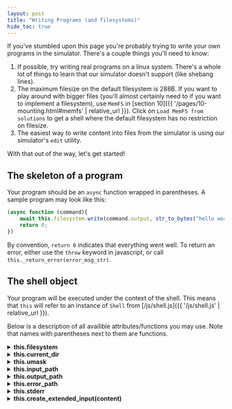 ```yaml
---
layout: post
title: "Writing Programs (and filesystems)"
hide_toc: true
---
```


If you've stumbled upon this page you're probably trying to write your own programs in the simulator.
There's a couple things you'll need to know:

1. If possible, try writing real programs on a linux system.
There's a whole lot of things to learn that our simulator doesn't support (like shebang lines).
2. The maximum filesize on the default filesystem is 288B.
If you want to play around with bigger files (you'll almost certainly need to if you want to implement a filesystem),
use `MemFS` in [section 10]({{ '/pages/10-mounting.html#memfs' | relative_url }}).
Click on `Load MemFS from solutions` to get a shell where the default filesystem has no restriction on filesize.
3. The easiest way to write content into files from the simulator is using our simulator's `edit` utility.

With that out of the way, let's get started!

## The skeleton of a program

Your program should be an `async` function wrapped in parentheses. A sample program may look like this:

```javascript
(async function (command){
    await this.filesystem.write(command.output, str_to_bytes("hello world!\n"));
    return 0;
})
```
By convention, `return 0` indicates that everything went well.
To return an error, either use the `throw` keyword in javascript, or call `this._return_error(error_msg_str)`.

## The shell object

Your program will be executed under the context of the shell.
This means that `this` will refer to an instance of `Shell` from [/js/shell.js]({{ '/js/shell.js' | relative_url }}).

Below is a description of all availible attributes/functions you may use.
Note that names with parentheses next to them are functions.

<details><summary><b>this.filesystem</b></summary>
<div markdown="1">
This object is a filesystem (instance of `DefaultFS`).
See the section on interacting with the filesystem below.
</div>
</details>

<details><summary><b>this.current_dir</b></summary>
<div markdown="1">
This variable tells you what the current working directory is.
</div>
</details>

<details><summary><b>this.umask</b></summary>
<div markdown="1">
If you're creating a new file and don't know what permissions to give it, just set it's mode to be the `umask`.
</div>
</details>

<details><summary><b>this.input_path</b></summary>
<div markdown="1">
The absolute path from with you should read for input (i.e. `stdin`).
Note that these reads may block so you should use `await` on the read call.
See the section on interacting with the filesystem below.
</div>
</details>

<details><summary><b>this.output_path</b></summary>
<div markdown="1">
Path which points to the shell's `stdout`.
Note that this may not be the same as your program's output!
Use `command.output` instead.
See the section on the command object instead.
</div>
</details>

<details><summary><b>this.error_path</b></summary>
<div markdown="1">
The path to the shell's `stderr`.
Use `this.stderr` instead as that is an already open handle to the error path.
</div>
</details>

<details><summary><b>this.stderr</b></summary>
<div markdown="1">
An instance of `FileDescriptor` where you should write all error/debugging output.
See the section on interacting with the filesystem below.
</div>
</details>

<details><summary><b>this.create_extended_input(content)</b></summary>
<div markdown="1">
Create a `<textarea>` to allow a user to have a GUI text editor like `edit`.
To actually read that input see `this.get_extended_output_and_cleanup`.

To pass in some initial text to populate the `<textarea>` with, pass in a string as `content`.
</div>
</details>

<details><summary><b>this.get_extended_output_and_cleanup()</b></summary>
<div markdown="1">
Wait for the user to press `save` or `cancel`.
Returns the contents of the `<textarea>` if the user pressed `save` and `null` if the user pressed `cancel`.

This function may block, so call it with `await`.
</div>
</details>

<details><summary><b>this.run_command(input)</b></summary>
<div markdown="1">
Interpret a string (`input`) as though it had been run on the command line and return the output of the program that is run.
</div>
</details>

<details><summary><b>this.path_join(path1, path2)</b></summary>
<div markdown="1">
Joins two paths and removes/adds any necessary `/`s.
</div>
</details>

<details><summary><b>this.expand_path(path)</b></summary>
<div markdown="1">
Turns a relative path into an absolute path.
Expands a path by looking at the current directory and resolve any `.` and `..`s encounted along the way.

Note that this doesn't check if the path actually corresponds to a file on the filesystem.
</div>
</details>

<details><summary><b>this._return_error(error)</b></summary>
<div markdown="1">
Write a string (`error`) to `stderr` and return that string.
</div>
</details>

## Interacting with the filesystem

The shell's filesystem is accessible to your function via the `this.filesystem` variable.

One thing we haven't mentioned is that in our simulator all filesystem operations are assumed to be asynchronous.
This is to allow for things like simulated disk delay in the animated filesystem interactions,
or to allow for blocking reads from `stdin` in the simulator.

Anytime you access the filesystem, use the keyword `await` right before the function you wanted to call.

For example, the following program tries to read 5 chars from `stdin` and writes the characters read to both `stdout` and `stderr`.

```javascript
(async function(command) {
    var fd = await this.filesystem.open(this.input_path, O_RDONLY);
    // Let's make sure that we opened stdin correctly
    if (typeof(fd) === 'string')
        return this._return_error(fd);

    var buffer = new Uint8Array(new ArrayBuffer(5));

    // perform the read and check for errrors
    var bytes_read = await this.filesystem.read(fd, buffer);
    if (typeof(bytes_read) === 'string')
        return this._return_error(bytes_read);

    // create a "view" of the buffer that only has the initialized bytes
    var read_view = new Uint8Array(buffer.buffer, 0, bytes_read);

    // write some debugging messages to stderr
    // I've ignored the error checking on the writes.
    await this.filesystem.write(this.stderr, str_to_bytes("Read " + bytes_read + " bytes:\n"));
    await this.filesystem.write(this.stderr, read_view);
    await this.filesystem.write(this.stderr, "\n"));

    // write our output to stdout
    await this.filesystem.write(command.output, read_view));

    // everything was ok!
    return 0;
})
```

## The command object

You might have noticed that all our programs so far have been taking a parameter `command`,
and some have even been grabbing a `FileDescriptor` corresponding to `stdout` from `command.output`.

The `command` object gives us a way to interact with specified command parameters.
Let's look at how you can construct/use it.

<details><summary><b>[Constructor] Command(input, stdout_path)</b></summary>
<div markdown="1">
The constructor for `Command` which takes in a line of input and a path to set as `stdout`.
</div>
</details>

<details><summary><b>this.input</b></summary>
<div markdown="1">
The original line of input passed to the constructor
</div>
</details>

<details><summary><b>this.output</b></summary>
<div markdown="1">
The object returned by a constructor will store the output path here.

If you invoke a program via `run_command` this object will be an instance of `FileDescriptor`,
opened with `O_WRONLY` and if `this.append_output` is set, with `O_APPEND` otherwise with `O_TRUNC`.
</div>
</details>

<details><summary><b>this.append_output</b></summary>
<div markdown="1">
Specifies whether output should be appended or overwritten on the output path.
</div>
</details>

<details><summary><b>this.arguments</b></summary>
<div markdown="1">
A list of command line arguments passed to the program.
Note that `command.arguments[0]` is the name of the running program.
</div>
</details>

## Writing a filesystem as a program

Full disclaimer, it's probably a better idea to go learn how to write a real POSIX filesystem that can run on something like linux or macOS for a number of reasons.

1. It's a better learning experience and you'll either learn a ton about [kernel modules](http://accelazh.github.io/filesystem/Writing-a-Kernel-Filesystem) or about [FUSE](https://github.com/libfuse/libfuse), or generally,
   about some well documented, relevant, and useful software stack.
2. It's cooler and easier to show off to people.
3. It'll give you the experience required to use these skills to work on bigger and better projects.
4. There's FUSE bindings to just about every language [(like fusepy for python)](https://github.com/fusepy/fusepy)
so you don't have to be locked into a gross language like `javascript`
or forced to write a bunch of boiler plate code in `c` (although I would reccomend doing it in `c` anyway).

Assuming you don't have the necessary resources/motivation to do it with legit libraries or you've got an hour or so to kill,
continue trying to implement your own filesystem for our simulator.
Don't say I didn't warn you.

To implement a filesystem for mounting, writing a program that returns a filesystem when run.

To see more information on how to write a filesystem, read [/pages/filesystem-operations.html]({{ '/pages/filesystem-operations.html' | relative_url }})
and [/pages/10-mounting.html]({{ '/pages/10-mounting.html' | relative_url }}).

Then run `mount path [path_to_fs_program_filename]` to mount your filesystem.
It may look something like this:

```javascript
(async function (command) {
    function SampleFS() {}
    inherit(SampleFS, DefaultFS);

    SampleFS.prototype.readdir = function() {
        console.log("Hello world!");
        return [ new Dirent(0, '.'), new Dirent(0, '..')];
    };

    return (new SampleFS());
})
```
